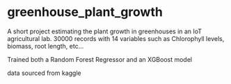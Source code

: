 # greenhouse_plant_growth

A short project estimating the plant growth in greenhouses in an IoT agricultural lab. 30000 records with 14 variables such as Chlorophyll levels, biomass, root length, etc...

Trained both a Random Forest Regressor and an XGBoost model 


data sourced from kaggle
